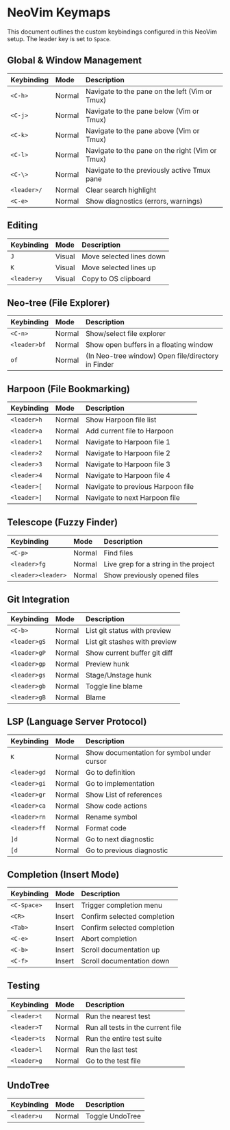 # NeoVim Keymaps

This document outlines the custom keybindings configured in this NeoVim setup. The leader key is set to `Space`.

## Global & Window Management

| Keybinding      | Mode   | Description                                       |
| :-------------- | :----- | :------------------------------------------------ |
| `<C-h>`         | Normal | Navigate to the pane on the left (Vim or Tmux)    |
| `<C-j>`         | Normal | Navigate to the pane below (Vim or Tmux)          |
| `<C-k>`         | Normal | Navigate to the pane above (Vim or Tmux)          |
| `<C-l>`         | Normal | Navigate to the pane on the right (Vim or Tmux)   |
| `<C-\>`         | Normal | Navigate to the previously active Tmux pane       |
| `<leader>/`     | Normal | Clear search highlight                            |
| `<C-e>`         | Normal | Show diagnostics (errors, warnings)               |

## Editing

| Keybinding | Mode   | Description              |
| :--------- | :----- | :----------------------- |
| `J`        | Visual | Move selected lines down |
| `K`        | Visual | Move selected lines up   |
| `<leader>y`| Visual | Copy to OS clipboard     |

## Neo-tree (File Explorer)

| Keybinding   | Mode   | Description                                        |
| :----------- | :----- | :------------------------------------------------- |
| `<C-n>`      | Normal | Show/select file explorer                          |
| `<leader>bf` | Normal | Show open buffers in a floating window             |
| `of`         | Normal | (In Neo-tree window) Open file/directory in Finder |

## Harpoon (File Bookmarking)

| Keybinding   | Mode   | Description                     |
| :----------- | :----- | :------------------------------ |
| `<leader>h`  | Normal | Show Harpoon file list          |
| `<leader>a`  | Normal | Add current file to Harpoon     |
| `<leader>1`  | Normal | Navigate to Harpoon file 1      |
| `<leader>2`  | Normal | Navigate to Harpoon file 2      |
| `<leader>3`  | Normal | Navigate to Harpoon file 3      |
| `<leader>4`  | Normal | Navigate to Harpoon file 4      |
| `<leader>[`  | Normal | Navigate to previous Harpoon file |
| `<leader>]`  | Normal | Navigate to next Harpoon file   |

## Telescope (Fuzzy Finder)

| Keybinding      | Mode   | Description                               |
| :-------------- | :----- | :---------------------------------------- |
| `<C-p>`         | Normal | Find files                                |
| `<leader>fg`    | Normal | Live grep for a string in the project     |
| `<leader><leader>` | Normal | Show previously opened files              |

## Git Integration

| Keybinding   | Mode   | Description                     |
| :----------- | :----- | :------------------------------ |
| `<C-b>`      | Normal | List git status with preview    |
| `<leader>gS` | Normal | List git stashes with preview   |
| `<leader>gP` | Normal | Show current buffer git diff    |
| `<leader>gp` | Normal | Preview hunk                    |
| `<leader>gs` | Normal | Stage/Unstage hunk              |
| `<leader>gb` | Normal | Toggle line blame               |
| `<leader>gB` | Normal | Blame                           |

## LSP (Language Server Protocol)

| Keybinding   | Mode   | Description                               |
| :----------- | :----- | :---------------------------------------- |
| `K`          | Normal | Show documentation for symbol under cursor|
| `<leader>gd` | Normal | Go to definition                          |
| `<leader>gi` | Normal | Go to implementation                      |
| `<leader>gr` | Normal | Show List of references                   |
| `<leader>ca` | Normal | Show code actions                         |
| `<leader>rn` | Normal | Rename symbol                             |
| `<leader>ff` | Normal | Format code                               |
| `]d`         | Normal | Go to next diagnostic                     |
| `[d`         | Normal | Go to previous diagnostic                 |

## Completion (Insert Mode)

| Keybinding  | Mode   | Description                 |
| :---------- | :----- | :-------------------------- |
| `<C-Space>` | Insert | Trigger completion menu     |
| `<CR>`      | Insert | Confirm selected completion |
| `<Tab>`     | Insert | Confirm selected completion |
| `<C-e>`     | Insert | Abort completion            |
| `<C-b>`     | Insert | Scroll documentation up     |
| `<C-f>`     | Insert | Scroll documentation down   |

## Testing

| Keybinding   | Mode   | Description                       |
| :----------- | :----- | :-------------------------------- |
| `<leader>t`  | Normal | Run the nearest test              |
| `<leader>T`  | Normal | Run all tests in the current file |
| `<leader>ts` | Normal | Run the entire test suite         |
| `<leader>l`  | Normal | Run the last test                 |
| `<leader>g`  | Normal | Go to the test file               |

## UndoTree

| Keybinding | Mode   | Description       |
| :--------- | :----- | :---------------- |
| `<leader>u`| Normal | Toggle UndoTree   |
